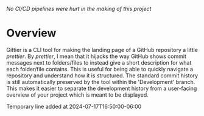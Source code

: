 *No CI/CD pipelines were hurt in the making of this project*

# Overview
Gittier is a CLI tool for making the landing page of a GitHub repository a little *prettier*.
By *prettier*, I mean that it hijacks the way GitHub shows commit messages next to folders/files to instead give a short description for what each folder/file contains. This is useful for being able to quickly navigate a repository and understand how it is structured. The standard commit history is still automatically preserved by the tool within the 'Development' branch. This makes it easier to separate the development history from a user-facing overview of your project which is meant to be displayed.

Temporary line added at 2024-07-17T16:50:00-06:00
